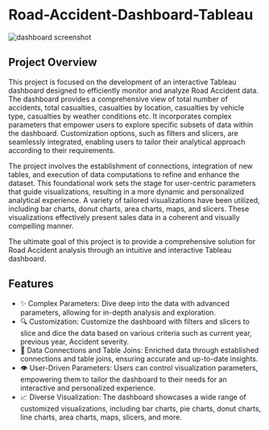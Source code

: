 # Road-Accident-Dashboard-Tableau

![dashboard screenshot](https://github.com/Shreyas-028/Road-Accident-Dashboard-Tableau/blob/main/Images/Road%20Accident%20Dashboard.png)

## Project Overview

This project is focused on the development of an interactive Tableau dashboard designed to efficiently monitor and analyze Road Accident data. The dashboard provides a comprehensive view of total number of accidents, total casualties, casualties by location, casualties by vehicle type, casualties by weather conditions etc. It incorporates complex parameters that empower users to explore specific subsets of data within the dashboard. Customization options, such as filters and slicers, are seamlessly integrated, enabling users to tailor their analytical approach according to their requirements.

The project involves the establishment of connections, integration of new tables, and execution of data computations to refine and enhance the dataset. This foundational work sets the stage for user-centric parameters that guide visualizations, resulting in a more dynamic and personalized analytical experience. A variety of tailored visualizations have been utilized, including bar charts, donut charts, area charts, maps, and slicers. These visualizations effectively present sales data in a coherent and visually compelling manner.

The ultimate goal of this project is to provide a comprehensive solution for Road Accident analysis through an intuitive and interactive Tableau dashboard.

## Features

- ✨ Complex Parameters: Dive deep into the data with advanced parameters, allowing for in-depth analysis and exploration.
- 🔍 Customization: Customize the dashboard with filters and slicers to slice and dice the data based on various criteria such as current year, previous year, Accident severity.
- 🔗 Data Connections and Table Joins: Enriched data through established connections and table joins, ensuring accurate and up-to-date insights.
- 👁️ User-Driven Parameters: Users can control visualization parameters, empowering them to tailor the dashboard to their needs for an interactive and personalized experience.
- 📈 Diverse Visualization: The dashboard showcases a wide range of customized visualizations, including bar charts, pie charts, donut charts, line charts, area charts, maps, slicers, and more.
